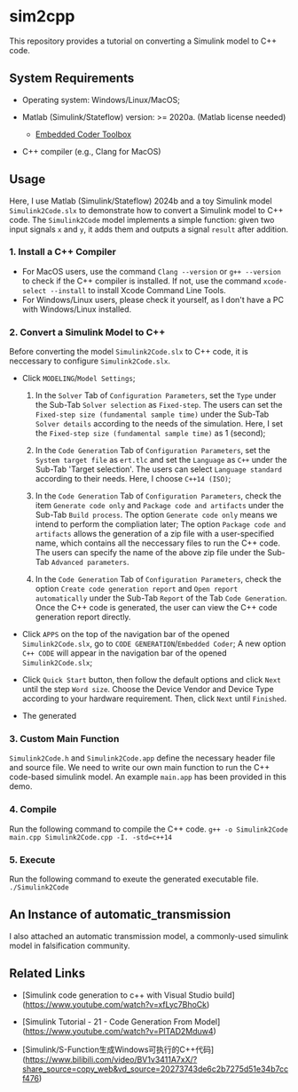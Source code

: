 # sim2cpp

This repository provides a tutorial on converting a Simulink model to C++ code. 


## System Requirements

- Operating system: Windows/Linux/MacOS;

- Matlab (Simulink/Stateflow) version: >= 2020a. (Matlab license needed)

    - [Embedded Coder Toolbox](https://www.mathworks.com/products/embedded-coder.html)

- C++ compiler (e.g., Clang for MacOS)


## Usage

Here, I use Matlab (Simulink/Stateflow) 2024b and a toy Simulink model `Simulink2Code.slx` to demonstrate how to convert a Simulink model to C++ code. 
The `Simulink2Code` model implements a simple function: given two input signals `x` and `y`, it adds them and outputs a signal `result` after addition.

### 1. Install a C++ Compiler

- For MacOS users, use the command `Clang --version` or `g++ --version` to check if the C++ compiler is installed.
  If not, use the command `xcode-select --install` to install Xcode Command Line Tools.
- For Windows/Linux users, please check it yourself, as I don't have a PC with Windows/Linux installed.

### 2. Convert a Simulink Model to C++

Before converting the model `Simulink2Code.slx` to C++ code, it is neccessary to configure `Simulink2Code.slx`.

- Click `MODELING`/`Model Settings`;
  
    1. In the `Solver` Tab of `Configuration Parameters`, set the `Type` under the Sub-Tab `Solver selection` as `Fixed-step`.
       The users can set the `Fixed-step size (fundamental sample time)` under the Sub-Tab `Solver details` according to the needs of the simulation.
       Here, I set the `Fixed-step size (fundamental sample time)` as 1 (second);
       
    2. In the `Code Generation` Tab of `Configuration Parameters`, set the `System target file` as `ert.tlc` and set the `Language` as `C++` under the Sub-Tab 'Target selection'.
       The users can select `Language standard` according to their needs. Here, I choose `C++14 (ISO)`;
       
    3. In the `Code Generation` Tab of `Configuration Parameters`, check the item `Generate code only` and `Package code and artifacts` under the Sub-Tab `Build process`.
       The option `Generate code only` means we intend to perform the compliation later; The option `Package code and artifacts` allows the generation of a zip file with a user-specified name,
       which contains all the neccessary files to run the C++ code. The users can specify the name of the above zip file under the Sub-Tab `Advanced parameters`.
       
    5. In the `Code Generation` Tab of `Configuration Parameters`, check the option `Create code generation report` and `Open report automatically` under the Sub-Tab `Report` of the Tab `Code Generation`.
       Once the C++ code is generated, the user can view the C++ code generation report directly. 
       
- Click `APPS` on the top of the navigation bar of the opened `Simulink2Code.slx`, go to `CODE GENERATION`/`Embedded Coder`;
  A new option `C++ CODE` will appear in the navigation bar of the opened `Simulink2Code.slx`;
  
- Click `Quick Start` button, then follow the default options and click `Next` until the step `Word size`. Choose the Device Vendor and Device Type according to your hardware requirement.
  Then, click `Next` until `Finished`.

- The generated 

### 3. Custom Main Function

`Simulink2Code.h` and `Simulink2Code.app` define the necessary header file and source file. 
We need to write our own main function to run the C++ code-based simulink model. An example `main.app` has been provided in this demo.

### 4. Compile 

Run the following command to compile the C++ code. 
`g++ -o Simulink2Code main.cpp Simulink2Code.cpp -I. -std=c++14`

### 5. Execute

Run the following command to exeute the generated executable file.
`./Simulink2Code`

## An Instance of automatic_transmission

I also attached an automatic transmission model, a commonly-used simulink model in falsification community.


## Related Links

- [Simulink code generation to c++ with Visual Studio build] (https://www.youtube.com/watch?v=xfLyc7BhoCk)

- [Simulink Tutorial - 21 - Code Generation From Model] (https://www.youtube.com/watch?v=PITAD2Mduw4)
  
- [Simulink/S-Function生成Windows可执行的C++代码] (https://www.bilibili.com/video/BV1v3411A7xX/?share_source=copy_web&vd_source=20273743de6c2b7275d51e34b7ccf476)






